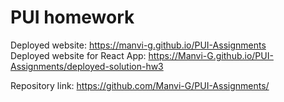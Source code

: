 # PUI homework

Deployed website: https://manvi-g.github.io/PUI-Assignments <br/>
Deployed website for React App: https://Manvi-G.github.io/PUI-Assignments/deployed-solution-hw3

Repository link: https://github.com/Manvi-G/PUI-Assignments/

